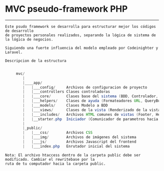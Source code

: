 # MVC pseudo-framework PHP #
____________________________________

	Este psudo framework se desarrolla para estructurar mejor los códigos de desarrollo
	de proyectos personales realizados, separando la lógica de sistema de la lógica de negocios.

	Siguiendo una fuerte influencia del modelo empleado por Codeinighter y Laravel.

	Descripcion de la estructura

```Java

	 mvc/
	   	|
	   	|____app/
	   	|	|___config/		Archivos de configuracion de proyecto
	   	|	|___controllers	Clases controladoras
	   	|	|___core/		Clases base del sistema (BDD, Controlador, Modelo, Nucleo)
	   	|	|___helpers/	Clases de ayuda (Formateadores URL, QueryBuilders, etc...)
	   	|	|___models/		Clases Modelo a BDD
	   	| 	|___views/		Clases de la vista (Renderizado de la vista)
	   	|	|___includes/	Archivos HTML comunes de vistas (Footer, Header, Scripts, etc...)
	   	|	|__starter.php	Iniciador (Comunicador de parametros hacia las vistas HTML)
	   	|
	   	|_public/
	   	|	|___css/		Archivos CSS
	   	|	|___img/		Archivos de imágenes del sistema
	   	|	|___js/			Archivos Javascript del frontend
	   	|	|___index.php	Enrutador inicial del sistema
```	
	Nota: El archivo htaccess dentro de la carpeta public debe ser modificado. Cambiar el rewritebase por la 
	ruta de tu computador hacia la carpeta public.

	
